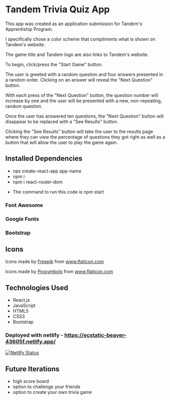 # Tandem Trivia Quiz App

This app was created as an application submission for Tandem's Apprentiship Program.

I specifically chose a color scheme that compliments what is shown on Tandem's website.

The game title and Tandem logo are also links to Tandem's website.

To begin, click/press the "Start Game" button.

The user is greeted with a random question and four answers presented in a random order. Clicking on an answer will reveal the "Next Question" button.

With each press of the "Next Question" button, the question number will increase by one and the user will be presented with a new, non-repeating, random question.

Once the user has answered ten questions, the "Next Question" button will disappear to be replaced with a "See Results" button.

Clicking the "See Results" button will take the user to the results page where they can view the percentage of questions they got right as well as a button that will allow the user to play the game again.

## Installed Dependencies
- npx create-react-app app-name
- npm i
- npm i react-router-dom

* The command to run this code is npm start

### Font Awesome
<link rel="stylesheet" href="https://cdnjs.cloudflare.com/ajax/libs/font-awesome/5.14.0/css/all.min.css">

### Google Fonts  
<link href="https://fonts.googleapis.com/css2?family=Source+Code+Pro:wght@200;400;900&display=swap" rel="stylesheet">

### Bootstrap
<link rel="stylesheet" href="https://stackpath.bootstrapcdn.com/bootstrap/4.5.0/css/bootstrap.min.css" integrity="sha384-9aIt2nRpC12Uk9gS9baDl411NQApFmC26EwAOH8WgZl5MYYxFfc+NcPb1dKGj7Sk" crossorigin="anonymous">
<script defer src="https://code.jquery.com/jquery-3.5.1.slim.min.js" integrity="sha384-DfXdz2htPH0lsSSs5nCTpuj/zy4C+OGpamoFVy38MVBnE+IbbVYUew+OrCXaRkfj" crossorigin="anonymous"></script>
<script defer src="https://cdn.jsdelivr.net/npm/popper.js@1.16.0/dist/umd/popper.min.js" integrity="sha384-Q6E9RHvbIyZFJoft+2mJbHaEWldlvI9IOYy5n3zV9zzTtmI3UksdQRVvoxMfooAo" crossorigin="anonymous"></script>
<script defer src="https://stackpath.bootstrapcdn.com/bootstrap/4.5.0/js/bootstrap.min.js" integrity="sha384-OgVRvuATP1z7JjHLkuOU7Xw704+h835Lr+6QL9UvYjZE3Ipu6Tp75j7Bh/kR0JKI" crossorigin="anonymous"></script> 

## Icons
Icons made by <a href="http://www.freepik.com/" title="Freepik">Freepik</a> from <a href="https://www.flaticon.com/" title="Flaticon"> www.flaticon.com</a>

Icons made by <a href="https://www.flaticon.com/free-icon/faq_788893?term=color%20question&page=1&position=10" title="Prosymbols">Prosymbols</a> from <a href="https://www.flaticon.com/" title="Flaticon"> www.flaticon.com</a>

## Technologies Used
- React.js
- JavaScript
- HTML5
- CSS3
- Bootstrap

### Deployed with netlify - https://ecstatic-beaver-43605f.netlify.app/
[![Netlify Status](https://api.netlify.com/api/v1/badges/599a1a6f-33e1-4e5b-b461-cffdae63c709/deploy-status)](https://app.netlify.com/sites/ecstatic-beaver-43605f/deploys)

## Future Iterations
- high score board
- option to challenge your friends
- option to create your own trivia game
